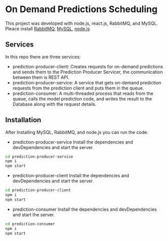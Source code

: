 # On Demand Predictions Scheduling

 This project was developed with node.js, react.js, RabbitMQ, and MySQL.
 Pleace install [RabbitMQ](https://www.rabbitmq.com/download.html), [MySQL](https://dev.mysql.com/downloads/installer/), [node.js](https://nodejs.org/en/download/)

## Services
In this repo there are three services:
- prediction-producer-client: Creates requests for on-demand predictions and sends them to the
Prediction Producer Servicer, the communication between them is REST API.
- prediction-producer-service:  A service that gets on-demand prediction requests from the
prediction client and puts them in the queue.
- prediction-consumer: A multi-threaded process that reads from the queue, calls the
model prediction code, and writes the result to the Database along with the request details.

## Installation
After Installing MySQL, RabbitMQ, and node.js you can run the code.
- prediction-producer-service
Install the dependencies and devDependencies and start the server.
```sh
cd prediction-producer-service
npm i
npm start
```

- prediction-producer-client
Install the dependencies and devDependencies and start the server.
```sh
cd prediction-producer-client
npm i
npm start

```
- prediction-consumer
Install the dependencies and devDependencies and start the server.
```sh
cd prediction-consumer
npm i
npm start
```
